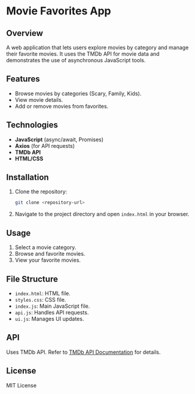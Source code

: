 # Movie Favorites App

## Overview

A web application that lets users explore movies by category and manage their favorite movies. It uses the TMDb API for movie data and demonstrates the use of asynchronous JavaScript tools.

## Features

- Browse movies by categories (Scary, Family, Kids).
- View movie details.
- Add or remove movies from favorites.

## Technologies

- **JavaScript** (async/await, Promises)
- **Axios** (for API requests)
- **TMDb API**
- **HTML/CSS**

## Installation

1. Clone the repository:
    ```bash
    git clone <repository-url>
    ```

2. Navigate to the project directory and open `index.html` in your browser.

## Usage

1. Select a movie category.
2. Browse and favorite movies.
3. View your favorite movies.

## File Structure

- `index.html`: HTML file.
- `styles.css`: CSS file.
- `index.js`: Main JavaScript file.
- `api.js`: Handles API requests.
- `ui.js`: Manages UI updates.

## API

Uses TMDb API. Refer to [TMDb API Documentation](https://www.themoviedb.org/documentation/api) for details.

## License

MIT License
